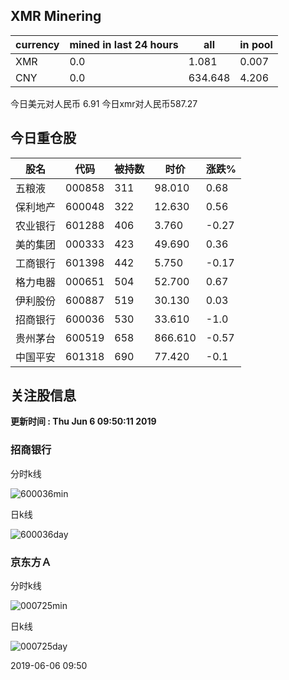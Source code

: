 ## XMR Minering

|currency|mined in last 24 hours|all|in pool|
|---|---|---|---|
|XMR|0.0|1.081|0.007|
|CNY|0.0|634.648|4.206|

今日美元对人民币 6.91	今日xmr对人民币587.27


## 今日重仓股 

|股名|代码|被持数|时价|涨跌%|
|---|---|---|---|---|
|五粮液|000858|311|98.010|0.68|
|保利地产|600048|322|12.630|0.56|
|农业银行|601288|406|3.760|-0.27|
|美的集团|000333|423|49.690|0.36|
|工商银行|601398|442|5.750|-0.17|
|格力电器|000651|504|52.700|0.67|
|伊利股份|600887|519|30.130|0.03|
|招商银行|600036|530|33.610|-1.0|
|贵州茅台|600519|658|866.610|-0.57|
|中国平安|601318|690|77.420|-0.1|

## 关注股信息
**更新时间 : Thu Jun  6 09:50:11 2019**
### 招商银行 
分时k线

![600036min](http://image.sinajs.cn/newchart/min/n/sh600036.gif)

日k线

![600036day](http://image.sinajs.cn/newchart/daily/n/sh600036.gif)

### 京东方Ａ 
分时k线

![000725min](http://image.sinajs.cn/newchart/min/n/sz000725.gif)

日k线

![000725day](http://image.sinajs.cn/newchart/daily/n/sz000725.gif)

2019-06-06 09:50